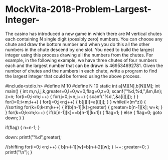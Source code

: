 # MockVita-2018-Problem-Largest-Integer-
The casino has introduced a new game in which there are M vertical chutes each containing N single digit (possibly zero) numbers. You can choose any chute and draw the bottom number and when you do this all the other numbers in the chute descend by one slot. You need to build the largest integer using this process drawing all the numbers from the chutes. For example, in the following example, we have three chutes of four numbers each and the largest number that can be drawn is 469534692781. Given the number of chutes and the numbers in each chute, write a program to find the largest integer that could be formed using the above process.


#include<stdio.h>
#define M 10
#define N 10
static int a[M][N],b[N][M];
int main()
{
int m,n,i,j,k,greater=0,l=0,w=0,flag=0,z=0;
scanf("%d,%d,",&m,&n);
z=n;
for(i=0;i<m;i++)
{
for(j=0;j<n;j++)
{
scanf("%d,",&a[i][j]);
}
}
for(i=0;i<m;i++)
{
for(j=0;j<n;j++)
{
b[j][i]=a[i][j];
}
}
while(l<(m*z))
{
//sorting
for(k=0;k<m;k++)
{
if(b[n-1][k]>greater)
{
greater=b[n-1][k];
w=k;
}
}
for(k=0;k<m;k++)
{
if(b[n-1][k]==b[n-1][k+1])
{
flag=1;
}
else
{
flag=0;
goto down;
}
}

if(flag)
{
n=n-1;
}

down: printf("%d",greater);

//shifting
for(i=0;i<n;i++)
{
b[n-i-1][w]=b[n-i-2][w];
}
l++;
greater=0;
}
printf("\n");
}

